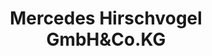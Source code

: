 ---
title: "Mercedes Hirschvogel GmbH&Co.KG"
url: /bad-koetzting/mercedes-hirschvogel-gmbhundco-kg/
shop: Autohaus
---